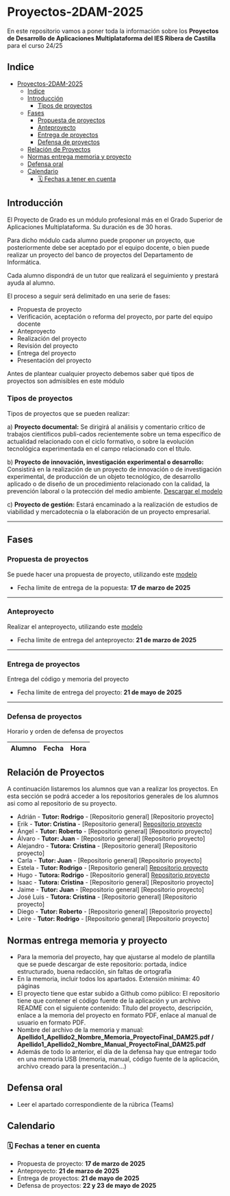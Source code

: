 # Proyectos-2DAM-2025

En este repositorio vamos a poner toda la información sobre los **Proyectos de Desarrollo de Aplicaciones Multiplataforma del IES Ribera de Castilla** para el curso 24/25 

## Indice

- [Proyectos-2DAM-2025](#proyectos-2dam-2025)
  - [Indice](#indice)
  - [Introducción](#introducción)
    - [Tipos de proyectos](#tipos-de-proyectos)
  - [Fases](#fases)
    - [Propuesta de proyectos](#propuesta-de-proyectos)
    - [Anteproyecto](#anteproyecto)
    - [Entrega de proyectos](#entrega-de-proyectos)
    - [Defensa de proyectos](#defensa-de-proyectos)
  - [Relación de Proyectos](#relación-de-proyectos)
  - [Normas entrega memoria y proyecto](#normas-entrega-memoria-y-proyecto)
  - [Defensa oral](#defensa-oral)
  - [Calendario](#calendario)
    - [🗓️ Fechas a tener en cuenta](#️-fechas-a-tener-en-cuenta)


  

## Introducción

El Proyecto de Grado es un módulo profesional más en el Grado Superior de Aplicaciones Multiplataforma. Su duración es de 30 horas.

Para dicho módulo cada alumno puede proponer un proyecto, que posteriormente debe ser aceptado por el equipo docente, o bien puede realizar un proyecto del banco de proyectos del Departamento de Informática.

Cada alumno dispondrá de un tutor que realizará el seguimiento y prestará ayuda al alumno.

El proceso a seguir será delimitado en una serie de fases:

- Propuesta de proyecto
- Verificación, aceptación o reforma del proyecto, por parte del equipo docente
- Anteproyecto
- Realización del proyecto
- Revisión del proyecto
- Entrega del proyecto
- Presentación del proyecto

Antes de plantear cualquier proyecto debemos saber qué tipos de proyectos son admisibles en este módulo

### Tipos de proyectos

Tipos de proyectos que se pueden realizar:

a) **Proyecto documental:** Se dirigirá al análisis y comentario crítico de trabajos científicos publi-cados recientemente sobre un tema específico de actualidad relacionado con el ciclo formativo, o sobre la evolución tecnológica experimentada en el campo relacionado con el título. 

b) **Proyecto de innovación, investigación experimental o desarrollo:** Consistirá en la realización de un proyecto de innovación o de investigación experimental, de producción de un objeto tecnológico, de desarrollo aplicado o de diseño de un procedimiento relacionado con la calidad, la prevención laboral o la protección del medio ambiente. [Descargar el modelo](3Proyecto-EsquemaMemoriaDAM-Desarrollo_25.docx)

c) **Proyecto de gestión:** Estará encaminado a la realización de estudios de viabilidad y mercadotecnia o la elaboración de un proyecto empresarial. 

---

## Fases

### Propuesta de proyectos

Se puede hacer una propuesta de proyecto, utilizando este [modelo](1Proyecto-Propuesta_25.doc)

- Fecha límite de entrega de la popuesta: **17 de marzo de 2025**

---
### Anteproyecto

Realizar el anteproyecto, utilizando este [modelo](2Proyecto-EsquemaAnteproyecto_25.docx)

- Fecha límite de entrega del anteproyecto: **21 de marzo de 2025**

---

### Entrega de proyectos

Entrega del código y memoria del proyecto

- Fecha límite de entrega del proyecto: **21 de mayo de 2025**
---

### Defensa de proyectos

Horario y orden de defensa de proyectos


|Alumno  |Fecha  |Hora  |
|---------|---------|---------|



## Relación de Proyectos

A continuación listaremos los alumnos que van a realizar los proyectos. En esta sección se podrá acceder a los repositorios generales de los alumnos asi como al repositorio de su proyecto.

- Adrián - **Tutor: Rodrigo** - [Repositorio general] [Repositorio proyecto]
- Erik - **Tutor: Cristina** - [Repositorio general] [Repositorio proyecto](https://github.com/ErikAT04/TFG_Antivirus_ErikAT)
- Ángel - **Tutor: Roberto** - [Repositorio general] [Repositorio proyecto]
- Álvaro - **Tutor: Juan** - [Repositorio general] [Repositorio proyecto]
- Alejandro - **Tutora: Cristina** - [Repositorio general] [Repositorio proyecto]
- Carla - **Tutor: Juan** - [Repositorio general] [Repositorio proyecto]
- Estela - **Tutor: Rodrigo** - [Repositorio general] [Repositorio proyecto](https://github.com/estelaV9/TFG_CubeX)
- Hugo - **Tutora: Rodrigo** - [Repositorio general] [Repositorio proyecto](https://github.com/HugoReyHol/clon-flappy-bird)
- Isaac - **Tutora: Cristina** - [Repositorio general] [Repositorio proyecto]
- Jaime - **Tutor: Juan** - [Repositorio general] [Repositorio proyecto]
- José Luis - **Tutora: Cristina** - [Repositorio general] [Repositorio proyecto]
- Diego - **Tutor: Roberto** - [Repositorio general] [Repositorio proyecto]
- Leire - **Tutor: Rodrigo** - [Repositorio general] [Repositorio proyecto]


## Normas entrega memoria y proyecto
- Para la memoria del proyecto, hay que ajustarse al modelo de plantilla que se puede descargar de este repositorio: portada, índice estructurado, buena redacción, sin faltas de ortografía
- En la memoria, incluir todos los apartados. Extensión mínima: 40 páginas
- El proyecto tiene que estar subido a Github como público: El repositorio tiene que contener el código fuente de la aplicación y un archivo README con el siguiente contenido: Título del proyecto, descripción, enlace a la memoria del proyecto en formato PDF, enlace al manual de usuario en formato PDF.
- Nombre del archivo de la memoria y manual: **Apellido1_Apellido2_Nombre_Memoria_ProyectoFinal_DAM25.pdf / Apellido1_Apellido2_Nombre_Manual_ProyectoFinal_DAM25.pdf**
- Además de todo lo anterior, el día de la defensa hay que entregar todo en una memoria USB (memoria, manual, código fuente de la aplicación, archivo creado para la presentación...)

## Defensa oral
- Leer el apartado correspondiente de la rúbrica (Teams)

## Calendario

### 🗓️ Fechas a tener en cuenta

- Propuesta de proyecto: **17 de marzo de 2025**
- Anteproyecto: **21 de marzo de 2025**
- Entrega de proyectos: **21 de mayo de 2025**
- Defensa de proyectos: **22 y 23 de mayo de 2025**
